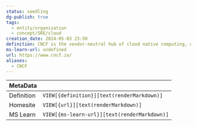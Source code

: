 ```yaml
---
status: seedling
dg-publish: true
tags:
  - entity/organisation
  - concept/SRE/cloud
creation_date: 2024-05-03 23:50
definition: CNCF is the vendor-neutral hub of cloud native computing, dedicated to making cloud native ubiquitous.
ms-learn-url: undefined
url: https://www.cncf.io/
aliases:
  - CNCF
---
```

| MetaData   |                                              |
| ---------- | -------------------------------------------- |
| Definition | `VIEW[{definition}][text(renderMarkdown)]`   |
| Homesite   | `VIEW[{url}][text(renderMarkdown)]`          |
| MS Learn   | `VIEW[{ms-learn-url}][text(renderMarkdown)]` |
